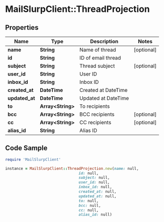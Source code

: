 # MailSlurpClient::ThreadProjection

## Properties

Name | Type | Description | Notes
------------ | ------------- | ------------- | -------------
**name** | **String** | Name of thread | [optional] 
**id** | **String** | ID of email thread | 
**subject** | **String** | Thread subject | [optional] 
**user_id** | **String** | User ID | 
**inbox_id** | **String** | Inbox ID | 
**created_at** | **DateTime** | Created at DateTime | 
**updated_at** | **DateTime** | Updated at DateTime | 
**to** | **Array&lt;String&gt;** | To recipients | 
**bcc** | **Array&lt;String&gt;** | BCC recipients | [optional] 
**cc** | **Array&lt;String&gt;** | CC recipients | [optional] 
**alias_id** | **String** | Alias ID | 

## Code Sample

```ruby
require 'MailSlurpClient'

instance = MailSlurpClient::ThreadProjection.new(name: null,
                                 id: null,
                                 subject: null,
                                 user_id: null,
                                 inbox_id: null,
                                 created_at: null,
                                 updated_at: null,
                                 to: null,
                                 bcc: null,
                                 cc: null,
                                 alias_id: null)
```


